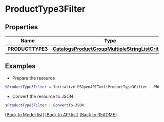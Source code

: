 # ProductType3Filter
## Properties

Name | Type | Description | Notes
------------ | ------------- | ------------- | -------------
**PRODUCTTYPE3** | [**CatalogsProductGroupMultipleStringListCriteria**](.md) |  | 

## Examples

- Prepare the resource
```powershell
$ProductType3Filter = Initialize-PSOpenAPIToolsProductType3Filter  -PRODUCTTYPE3 null
```

- Convert the resource to JSON
```powershell
$ProductType3Filter | ConvertTo-JSON
```

[[Back to Model list]](../README.md#documentation-for-models) [[Back to API list]](../README.md#documentation-for-api-endpoints) [[Back to README]](../README.md)

